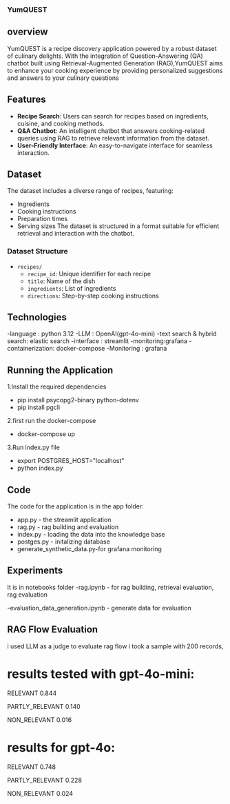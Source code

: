 ### YumQUEST

## overview
YumQUEST is a recipe discovery application powered by a robust dataset of culinary delights. With the integration of Question-Answering (QA)
chatbot built using Retrieval-Augmented Generation (RAG),YumQUEST aims to enhance your cooking experience by providing personalized suggestions and answers to your culinary questions

## Features

- **Recipe Search**: Users can search for recipes based on ingredients, cuisine, and cooking methods.
- **Q&A Chatbot**: An intelligent chatbot that answers cooking-related queries using RAG to retrieve relevant information from the dataset.
- **User-Friendly Interface**: An easy-to-navigate interface for seamless interaction.

## Dataset

The dataset includes a diverse range of recipes, featuring:

- Ingredients
- Cooking instructions
- Preparation times
- Serving sizes
The dataset is structured in a format suitable for efficient retrieval and interaction with the chatbot.

### Dataset Structure

- `recipes/`
  - `recipe_id`: Unique identifier for each recipe
  - `title`: Name of the dish
  - `ingredients`: List of ingredients
  - `directions`: Step-by-step cooking instructions
 
## Technologies 
  -language : python 3.12
  -LLM : OpenAI(gpt-4o-mini)
  -text search & hybrid search: elastic search
  -interface : streamlit
  -monitoring:grafana
  -containerization: docker-compose
  -Monitoring : grafana


  ## Running the Application

1.Install the required dependencies
 - pip install psycopg2-binary python-dotenv
 - pip install pgcli

2.first run the docker-compose 
   - docker-compose up

3.Run index.py file
   -  export POSTGRES_HOST="localhost"
   -  python index.py
  ## Code
The code for the application is in the app folder:

- app.py - the streamlit application
- rag.py - rag building and evaluation
- index.py - loading the data into the knowledge base
- postges.py - initalizing database
- generate_synthetic_data.py-for grafana monitoring

## Experiments
  It is in notebooks folder
  -rag.ipynb - for rag building, retrieval evaluation, rag evaluation
  
  -evaluation_data_generation.ipynb - generate data for evaluation

## RAG Flow Evaluation
 i used LLM as a judge to evaluate rag flow
 i took a sample with 200 records, 
 
 # results tested with gpt-4o-mini:
 
 RELEVANT           0.844
 
 PARTLY_RELEVANT    0.140
 
 NON_RELEVANT       0.016
 

# results for gpt-4o:

RELEVANT           0.748

PARTLY_RELEVANT    0.228

NON_RELEVANT       0.024




